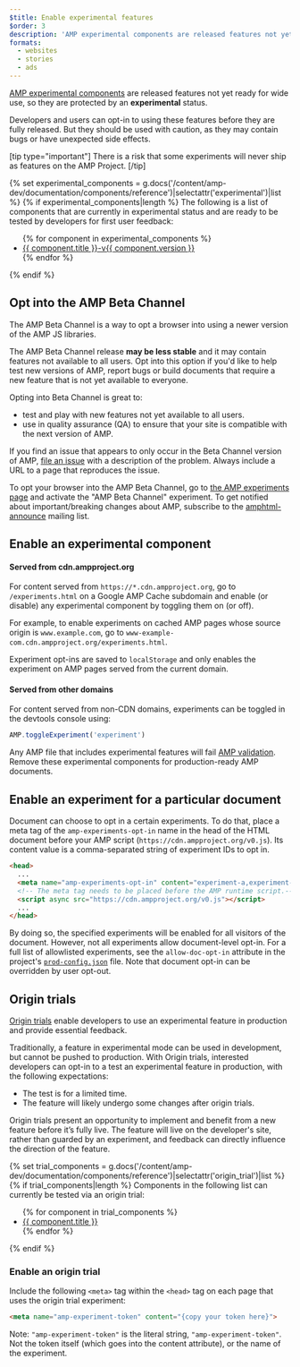 ```yaml
---
$title: Enable experimental features
$order: 3
description: 'AMP experimental components are released features not yet ready for wide use, so they are protected by an experimental status.'
formats:
  - websites
  - stories
  - ads
---
```


[AMP experimental components](https://github.com/ampproject/amphtml/tree/master/tools/experiments)
are released features not yet ready for wide use, so they are protected by an **experimental** status.

Developers and users can opt-in to using these features before they are fully released.
But they should be used with caution, as they may contain bugs or have unexpected side effects.

[tip type="important"]
There is a risk that some experiments will never ship as features on the AMP Project.
[/tip]

{% set experimental_components = g.docs('/content/amp-dev/documentation/components/reference')|selectattr('experimental')|list %}
{% if experimental_components|length %}
The following is a list of components that are currently in experimental status and are ready to be tested by developers for first user feedback:

<ul>
{% for component in experimental_components %}
  <li><a href="{{ component.url.path }}">{{ component.title }}-v{{ component.version }}</a></li>
{% endfor %}
</ul>
{% endif %}

## Opt into the AMP Beta Channel

The AMP Beta Channel is a way to opt a browser into using a newer version of the AMP JS libraries.

The AMP Beta Channel release **may be less stable** and it may contain features not available to all users. Opt into this option if you'd like to help test new versions of AMP, report bugs or build documents that require a new feature that is not yet available to everyone.

Opting into Beta Channel is great to:

- test and play with new features not yet available to all users.
- use in quality assurance (QA) to ensure that your site is compatible with the next version of AMP.

If you find an issue that appears to only occur in the Beta Channel version of AMP, [file an issue](https://github.com/ampproject/amphtml/issues/new) with a description of the problem. Always include a URL to a page that reproduces the issue.

To opt your browser into the AMP Beta Channel, go to [the AMP experiments page](https://cdn.ampproject.org/experiments.html) and activate the "AMP Beta Channel" experiment. To get notified about important/breaking changes about AMP, subscribe to the [amphtml-announce](https://groups.google.com/forum/#!forum/amphtml-announce) mailing list.

## Enable an experimental component

#### Served from cdn.ampproject.org

For content served from `https://*.cdn.ampproject.org`,
go to `/experiments.html` on a Google AMP Cache subdomain and enable (or disable) any experimental component by toggling them on (or off).

For example, to enable experiments on cached AMP pages whose source origin is `www.example.com`, go to `www-example-com.cdn.ampproject.org/experiments.html`.

Experiment opt-ins are saved to `localStorage` and only enables the experiment on AMP pages served from the current domain.

#### Served from other domains

For content served from non-CDN domains, experiments can be toggled in the devtools console using:

```js
AMP.toggleExperiment('experiment')
```

Any AMP file that includes experimental features will fail
[AMP validation](validation-workflow/validate_amp.md).
Remove these experimental components for production-ready AMP documents.

## Enable an experiment for a particular document

Document can choose to opt in a certain experiments. To do that, place a meta tag of the `amp-experiments-opt-in` name in the head of the HTML document before your AMP script (`https://cdn.ampproject.org/v0.js`). Its content value is a comma-separated string of experiment IDs to opt in.

```html
<head>
  ...
  <meta name="amp-experiments-opt-in" content="experiment-a,experiment-b">
  <!-- The meta tag needs to be placed before the AMP runtime script.-->
  <script async src="https://cdn.ampproject.org/v0.js"></script>
  ...
</head>
```

By doing so, the specified experiments will be enabled for all visitors of the document. However, not all experiments allow document-level opt-in. For a full list of allowlisted experiments, see the `allow-doc-opt-in` attribute in the project's [`prod-config.json`](https://github.com/ampproject/amphtml/blob/master/build-system/global-configs/prod-config.json) file. Note that document opt-in can be overridden by user opt-out.

## Origin trials

[Origin trials](https://github.com/GoogleChrome/OriginTrials/blob/gh-pages/explainer.md) enable developers to use an experimental feature in production and provide essential feedback.

Traditionally, a feature in experimental mode can be used in development, but cannot be pushed to production. With Origin trials, interested developers can opt-in to a test an experimental feature in production, with the following expectations:

- The test is for a limited time.
- The feature will likely undergo some changes after origin trials.

Origin trials present an opportunity to implement and benefit from a new feature before it’s fully live. The feature will live on the developer's site, rather than guarded by an experiment, and feedback can directly influence the direction of the feature.

{% set trial_components = g.docs('/content/amp-dev/documentation/components/reference')|selectattr('origin_trial')|list %}
{% if trial_components|length %}
Components in the following list can currently be tested via an origin trial:

<ul>
{% for component in trial_components %}
  <li><a href="{{ component.url.path }}">{{ component.title }}</a></li>
{% endfor %}
</ul>
{% endif %}

### Enable an origin trial

Include the following `<meta>` tag within the `<head>` tag on each page that uses the origin trial experiment:

```html
<meta name="amp-experiment-token" content="{copy your token here}">
```

Note: `"amp-experiment-token"` is the literal string, `"amp-experiment-token"`. Not the token itself (which goes into the content attribute), or the name of the experiment.
